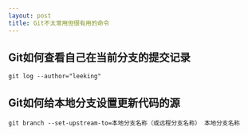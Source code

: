 ```yaml
---
layout: post
title: Git不太常用但很有用的命令
---
```


Git如何查看自己在当前分支的提交记录
--------------------------------

```
git log --author="leeking"
```

Git如何给本地分支设置更新代码的源
-------------------------------
```
git branch --set-upstream-to=本地分支名称（或远程分支名称） 本地分支名称
```
